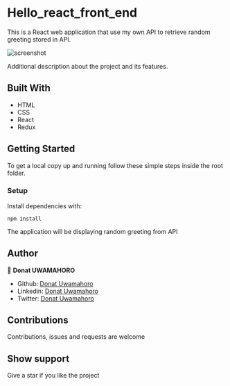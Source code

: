 # Hello_react_front_end

This is a React web application that use my own API to retrieve random greeting stored in API.

![screenshot](https://github.com/uwadonat/hello_react_front_end/blob/feature/frontEnd/images/Screenshot.png)

Additional description about the project and its features.

## Built With

- HTML
- CSS
- React
- Redux

## Getting Started

To get a local copy up and running follow these simple steps inside the root folder.

### Setup

Install dependencies with:

```
npm install
```

The application will be displaying random greeting from API

## Author

👤 **Donat UWAMAHORO**

- Github: [Donat Uwamahoro](https://github.com/uwadonat)
- Linkedin: [Donat Uwamahoro](https://www.linkedin.com/in/uwadonat)
- Twitter: [Donat Uwamahoro](https://twitter.com/uwahoroDonat)

## Contributions

Contributions, issues and requests are welcome

## Show support

Give a star if you like the project
